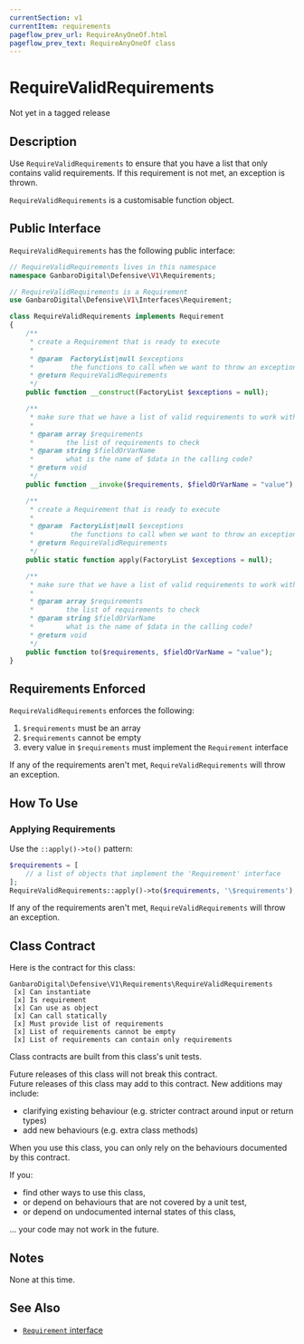 ```yaml
---
currentSection: v1
currentItem: requirements
pageflow_prev_url: RequireAnyOneOf.html
pageflow_prev_text: RequireAnyOneOf class
---
```


# RequireValidRequirements

<div class="callout warning" markdown="1">
Not yet in a tagged release
</div>

## Description

Use `RequireValidRequirements` to ensure that you have a list that only contains valid requirements. If this requirement is not met, an exception is thrown.

`RequireValidRequirements` is a customisable function object.

## Public Interface

`RequireValidRequirements` has the following public interface:

```php
// RequireValidRequirements lives in this namespace
namespace GanbaroDigital\Defensive\V1\Requirements;

// RequireValidRequirements is a Requirement
use GanbaroDigital\Defensive\V1\Interfaces\Requirement;

class RequireValidRequirements implements Requirement
{
    /**
     * create a Requirement that is ready to execute
     *
     * @param  FactoryList|null $exceptions
     *         the functions to call when we want to throw an exception
     * @return RequireValidRequirements
     */
    public function __construct(FactoryList $exceptions = null);

    /**
     * make sure that we have a list of valid requirements to work with
     *
     * @param array $requirements
     *        the list of requirements to check
     * @param string $fieldOrVarName
     *        what is the name of $data in the calling code?
     * @return void
     */
    public function __invoke($requirements, $fieldOrVarName = "value");

    /**
     * create a Requirement that is ready to execute
     *
     * @param  FactoryList|null $exceptions
     *         the functions to call when we want to throw an exception
     * @return RequireValidRequirements
     */
    public static function apply(FactoryList $exceptions = null);

    /**
     * make sure that we have a list of valid requirements to work with
     *
     * @param array $requirements
     *        the list of requirements to check
     * @param string $fieldOrVarName
     *        what is the name of $data in the calling code?
     * @return void
     */
    public function to($requirements, $fieldOrVarName = "value");
}
```

## Requirements Enforced

`RequireValidRequirements` enforces the following:

1. `$requirements` must be an array
2. `$requirements` cannot be empty
3. every value in `$requirements` must implement the `Requirement` interface

If any of the requirements aren't met, `RequireValidRequirements` will throw an exception.

## How To Use

### Applying Requirements

Use the `::apply()->to()` pattern:

```php
$requirements = [
    // a list of objects that implement the 'Requirement' interface
];
RequireValidRequirements::apply()->to($requirements, '\$requirements');
```

If any of the requirements aren't met, `RequireValidRequirements` will throw an exception.

## Class Contract

Here is the contract for this class:

    GanbaroDigital\Defensive\V1\Requirements\RequireValidRequirements
     [x] Can instantiate
     [x] Is requirement
     [x] Can use as object
     [x] Can call statically
     [x] Must provide list of requirements
     [x] List of requirements cannot be empty
     [x] List of requirements can contain only requirements

Class contracts are built from this class's unit tests.

<div class="callout success">
Future releases of this class will not break this contract.
</div>

<div class="callout info" markdown="1">
Future releases of this class may add to this contract. New additions may include:

* clarifying existing behaviour (e.g. stricter contract around input or return types)
* add new behaviours (e.g. extra class methods)
</div>

<div class="callout warning" markdown="1">
When you use this class, you can only rely on the behaviours documented by this contract.

If you:

* find other ways to use this class,
* or depend on behaviours that are not covered by a unit test,
* or depend on undocumented internal states of this class,

... your code may not work in the future.
</div>

## Notes

None at this time.

## See Also

* [`Requirement` interface](Requirement.html)
